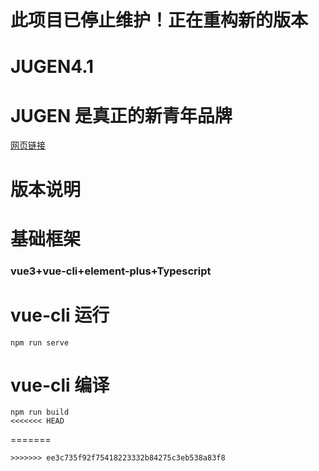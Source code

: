 # 此项目已停止维护！正在重构新的版本
# JUGEN4.1
# JUGEN 是真正的新青年品牌
[网页链接](http://zhixuewang.xyz)
# 版本说明
### 
# 基础框架
### vue3+vue-cli+element-plus+Typescript
# vue-cli 运行
```
npm run serve
```
# vue-cli 编译
```
npm run build
<<<<<<< HEAD
```
=======
```
>>>>>>> ee3c735f92f75418223332b84275c3eb538a83f8
